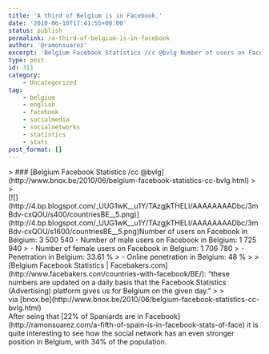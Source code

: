 ```yaml
---
title: 'A third of Belgium is in Facebook.'
date: '2010-06-10T17:41:55+00:00'
status: publish
permalink: /a-third-of-belgium-is-in-facebook
author: '@ramonsuarez'
excerpt: 'Belgium Facebook Statistics /cc @bvlg Number of users on Facebook in Belgium: 3 500 540 Number of male users on Facebook in Belgium: 1 725 940 Number of female users on Facebook in Belgium: 1 706 780 Penetration in Belgium: 33.61 % Online penetrat...'
type: post
id: 311
category:
    - Uncategorized
tag:
    - belgium
    - english
    - facebook
    - socialmedia
    - socialnetworks
    - statistics
    - stats
post_format: []
---
```

<div class="posterous_bookmarklet_entry">> ### [Belgium Facebook Statistics /cc @bvlg](http://www.bnox.be/2010/06/belgium-facebook-statistics-cc-bvlg.html)
> 
> <div class="post-body entry-content">[![](http://4.bp.blogspot.com/_UUG1wK__u1Y/TAzgjkTHELI/AAAAAAAADbc/3mBdv-cxQOU/s400/countriesBE__5.png)](http://4.bp.blogspot.com/_UUG1wK__u1Y/TAzgjkTHELI/AAAAAAAADbc/3mBdv-cxQOU/s1600/countriesBE__5.png)Number of users on Facebook in Belgium: 3 500 540 - Number of male users on Facebook in Belgium: 1 725 940
> - Number of female users on Facebook in Belgium: 1 706 780
> - Penetration in Belgium: 33.61 %
> - Online penetration in Belgium: 48 %
> 
> [Belgium Facebook Statistics | Facebakers.com](http://www.facebakers.com/countries-with-facebook/BE/): “these numbers are updated on a daily basis that the Facebook Statistics (Advertising) platform gives us for Belgium on the given day.”
> 
> </div>

<div class="posterous_quote_citation">via [bnox.be](http://www.bnox.be/2010/06/belgium-facebook-statistics-cc-bvlg.html)</div>After seing that [22% of Spaniards are in Facebook](http://ramonsuarez.com/a-fifth-of-spain-is-in-facebook-stats-of-face) it is quite interesting to see how the social network has an even stronger position in Belgium, with 34% of the population.

</div>